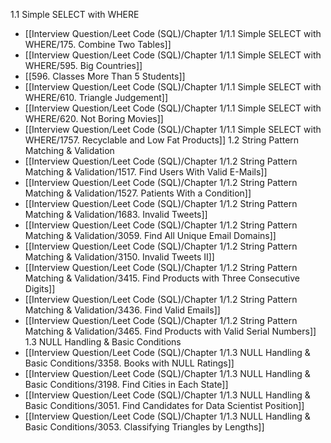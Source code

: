 1.1 Simple SELECT with WHERE
- [[Interview Question/Leet Code (SQL)/Chapter 1/1.1 Simple SELECT with WHERE/175. Combine Two Tables]]
- [[Interview Question/Leet Code (SQL)/Chapter 1/1.1 Simple SELECT with WHERE/595. Big Countries]]
- [[596. Classes More Than 5 Students]]
- [[Interview Question/Leet Code (SQL)/Chapter 1/1.1 Simple SELECT with WHERE/610. Triangle Judgement]]
- [[Interview Question/Leet Code (SQL)/Chapter 1/1.1 Simple SELECT with WHERE/620. Not Boring Movies]]
- [[Interview Question/Leet Code (SQL)/Chapter 1/1.1 Simple SELECT with WHERE/1757. Recyclable and Low Fat Products]]
1.2 String Pattern Matching & Validation
- [[Interview Question/Leet Code (SQL)/Chapter 1/1.2 String Pattern Matching & Validation/1517. Find Users With Valid E-Mails]]
- [[Interview Question/Leet Code (SQL)/Chapter 1/1.2 String Pattern Matching & Validation/1527. Patients With a Condition]]
- [[Interview Question/Leet Code (SQL)/Chapter 1/1.2 String Pattern Matching & Validation/1683. Invalid Tweets]]
- [[Interview Question/Leet Code (SQL)/Chapter 1/1.2 String Pattern Matching & Validation/3059. Find All Unique Email Domains]]
- [[Interview Question/Leet Code (SQL)/Chapter 1/1.2 String Pattern Matching & Validation/3150. Invalid Tweets II]]
- [[Interview Question/Leet Code (SQL)/Chapter 1/1.2 String Pattern Matching & Validation/3415. Find Products with Three Consecutive Digits]]
- [[Interview Question/Leet Code (SQL)/Chapter 1/1.2 String Pattern Matching & Validation/3436. Find Valid Emails]]
- [[Interview Question/Leet Code (SQL)/Chapter 1/1.2 String Pattern Matching & Validation/3465. Find Products with Valid Serial Numbers]]
1.3 NULL Handling & Basic Conditions
- [[Interview Question/Leet Code (SQL)/Chapter 1/1.3 NULL Handling & Basic Conditions/3358. Books with NULL Ratings]]
- [[Interview Question/Leet Code (SQL)/Chapter 1/1.3 NULL Handling & Basic Conditions/3198. Find Cities in Each State]]
- [[Interview Question/Leet Code (SQL)/Chapter 1/1.3 NULL Handling & Basic Conditions/3051. Find Candidates for Data Scientist Position]]
- [[Interview Question/Leet Code (SQL)/Chapter 1/1.3 NULL Handling & Basic Conditions/3053. Classifying Triangles by Lengths]]
